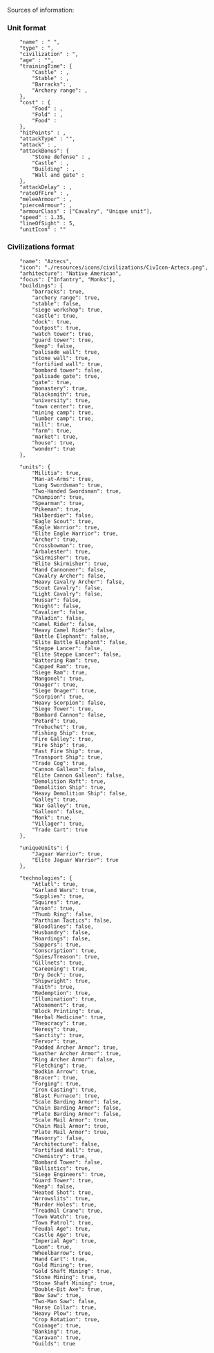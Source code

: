 Sources of information: 


### Unit format

        "name" : " ",
        "type" : ",
        "civilization" : ", 
        "age" : "",
        "trainingTime": {
            "Castle" : ,
            "Stable" : ,
            "Barracks": ,
            "Archery range": ,
        },
        "cost" : {
            "Food" : , 
            "Fold" : ,
            "Food" : 
        },
        "hitPoints" : ,
        "attackType" : "",
        "attack" : ,
        "attackBonus": {
            "Stone defense" : ,
            "Castle" : ,
            "Building" : ,
            "Wall and gate" : 
        },
        "attackDelay" : ,
        "rateOfFire" : ,
        "meleeArmour" : ,
        "pierceArmour": ,
        "armourClass" : ["Cavalry", "Unique unit"],
        "speed" : 1.35, 
        "lineOfSight" : 5,
        "unitIcon" : ""


### Civilizations format

        "name": "Aztecs", 
        "icon": "./resources/icons/civilizations/CivIcon-Aztecs.png",
        "arhitecture": "Native American", 
        "focus": ["Infantry", "Monks"],
        "buildings": {
            "barracks": true,
            "archery range": true,
            "stable": false,
            "siege workshop": true,
            "castle": true,
            "dock": true,
            "outpost": true,
            "watch tower": true,
            "guard tower": true, 
            "keep": false,
            "palisade wall": true,
            "stone wall": true, 
            "fortified wall": true, 
            "bombard tower": false,
            "palisade gate": true, 
            "gate": true,
            "monastery": true,
            "blacksmith": true,
            "university": true,
            "town center": true,
            "mining camp": true,
            "lumber camp": true,
            "mill": true,
            "farm": true,
            "market": true,
            "house": true,
            "wonder": true
        },

        "units": {
            "Militia": true,
            "Man-at-Arms": true,
            "Long Swordsman": true,
            "Two-Handed Swordsman": true,
            "Champion": true,
            "Spearman": true,
            "Pikeman": true,
            "Halberdier": false,
            "Eagle Scout": true, 
            "Eagle Warrior": true,
            "Elite Eagle Warrior": true,
            "Archer": true,
            "Crossbowman": true,
            "Arbalester": true,
            "Skirmisher": true,
            "Elite Skirmisher": true,
            "Hand Cannoneer": false,
            "Cavalry Archer": false,
            "Heavy Cavalry Archer": false,
            "Scout Cavalry": false,
            "Light Cavalry": false,
            "Hussar": false,
            "Knight": false,
            "Cavalier": false,
            "Paladin": false,
            "Camel Rider": false,
            "Heavy Camel Rider": false,
            "Battle Elephant": false, 
            "Elite Battle Elephant": false,
            "Steppe Lancer": false,
            "Elite Steppe Lancer": false,
            "Battering Ram": true,
            "Capped Ram": true,
            "Siege Ram": true,
            "Mangonel": true,
            "Onager": true,
            "Siege Onager": true,
            "Scorpion": true,
            "Heavy Scorpion": false,
            "Siege Tower": true,
            "Bombard Cannon": false,
            "Petard": true,
            "Trebuchet": true,
            "Fishing Ship": true,
            "Fire Galley": true,
            "Fire Ship": true,
            "Fast Fire Ship": true,
            "Transport Ship": true, 
            "Trade Cog": true, 
            "Cannon Galleon": false, 
            "Elite Cannon Galleon": false,
            "Demolition Raft": true, 
            "Demolition Ship": true,
            "Heavy Demolition Ship": false,
            "Galley": true,
            "War Galley": true,
            "Galleon": false,
            "Monk": true,
            "Villager": true,
            "Trade Cart": true
        },

        "uniqueUnits": {
            "Jaguar Warrior": true,
            "Elite Jaguar Warrior": true
        },

        "technologies": {
            "Atlatl": true, 
            "Garland Wars": true,
            "Supplies": true,
            "Squires": true,
            "Arson": true,
            "Thumb Ring": false,
            "Parthian Tactics": false,
            "Bloodlines": false,
            "Husbandry": false,
            "Hoardings": false,
            "Sappers": true,
            "Conscription": true,
            "Spies/Treason": true,
            "Gillnets": true,
            "Careening": true,
            "Dry Dock": true,
            "Shipwright": true,
            "Faith": true,
            "Redemption": true,
            "Illumination": true,
            "Atonement": true,
            "Block Printing": true,
            "Herbal Medicine": true,
            "Theocracy": true,
            "Heresy": true,
            "Sanctity": true,
            "Fervor": true,
            "Padded Archer Armor": true,
            "Leather Archer Armor": true,
            "Ring Archer Armor": false,
            "Fletching": true,
            "Bodkin Arrow": true,
            "Bracer": true,
            "Forging": true,
            "Iron Casting": true,
            "Blast Furnace": true,
            "Scale Barding Armor": false,
            "Chain Barding Armor": false,
            "Plate Barding Armor": false,
            "Scale Mail Armor": true,
            "Chain Mail Armor": true,
            "Plate Mail Armor": true,
            "Masonry": false,
            "Architecture": false,
            "Fortified Wall": true,
            "Chemistry": true,
            "Bombard Tower": false,
            "Ballistics": true,
            "Siege Engineers": true,
            "Guard Tower": true,
            "Keep": false,
            "Heated Shot": true,
            "Arrowslits": true,
            "Murder Holes": true,
            "Treadmil Crane": true,
            "Town Watch": true,
            "Town Patrol": true,
            "Feudal Age": true,
            "Castle Age": true,
            "Imperial Age": true,
            "Loom": true,
            "Wheelbarrow": true,
            "Hand Cart": true,
            "Gold Mining": true,
            "Gold Shaft Mining": true,
            "Stone Mining": true,
            "Stone Shaft Mining": true,
            "Double-Bit Axe": true,
            "Bow Saw": true,
            "Two-Man Saw": false,
            "Horse Collar": true,
            "Heavy Plow": true,
            "Crop Rotation": true,
            "Coinage": true,
            "Banking": true,
            "Caravan": true,
            "Guilds": true 
